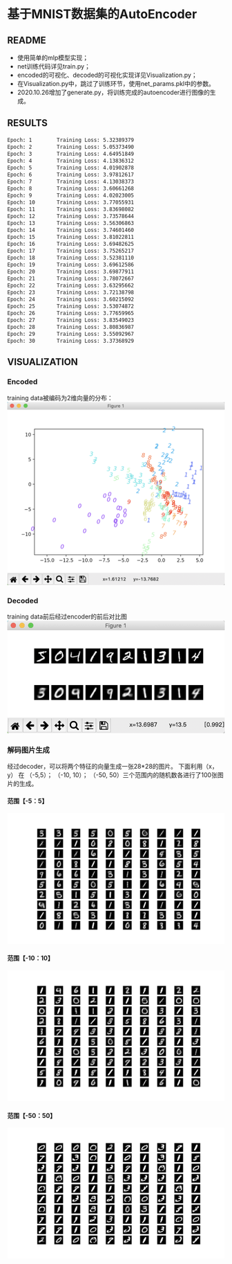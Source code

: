 # 基于MNIST数据集的AutoEncoder


## README

- 使用简单的mlp模型实现；
- net训练代码详见train.py；
- encoded的可视化、decoded的可视化实现详见Visualization.py；
- 在Visualization.py中，跳过了训练环节，使用net_params.pkl中的参数。
- 2020.10.26增加了generate.py，将训练完成的autoencoder进行图像的生成。


## RESULTS

```p'y
Epoch: 1        Training Loss: 5.32389379
Epoch: 2        Training Loss: 5.05373490
Epoch: 3        Training Loss: 4.64951849
Epoch: 4        Training Loss: 4.13836312
Epoch: 5        Training Loss: 4.01902878
Epoch: 6        Training Loss: 3.97812617
Epoch: 7        Training Loss: 4.13038373
Epoch: 8        Training Loss: 3.60661268
Epoch: 9        Training Loss: 4.02023005
Epoch: 10       Training Loss: 3.77055931
Epoch: 11       Training Loss: 3.83698082
Epoch: 12       Training Loss: 3.73578644
Epoch: 13       Training Loss: 3.56306863
Epoch: 14       Training Loss: 3.74601460
Epoch: 15       Training Loss: 3.81022811
Epoch: 16       Training Loss: 3.69482625
Epoch: 17       Training Loss: 3.75265217
Epoch: 18       Training Loss: 3.52381110
Epoch: 19       Training Loss: 3.69612586
Epoch: 20       Training Loss: 3.69877911
Epoch: 21       Training Loss: 3.78072667
Epoch: 22       Training Loss: 3.63295662
Epoch: 23       Training Loss: 3.72138798
Epoch: 24       Training Loss: 3.60215092
Epoch: 25       Training Loss: 3.53074872
Epoch: 26       Training Loss: 3.77659965
Epoch: 27       Training Loss: 3.83549023
Epoch: 28       Training Loss: 3.80836987
Epoch: 29       Training Loss: 3.55092967
Epoch: 30       Training Loss: 3.37368929
```



## VISUALIZATION

### Encoded
training data被编码为2维向量的分布：
![encoded](https://github.com/linhaowei1/Learning-Learning/blob/main/AutoEncoder/pic/encoded.png)



### Decoded
training data前后经过encoder的前后对比图
![decoded](https://github.com/linhaowei1/Learning-Learning/blob/main/AutoEncoder/pic/decoded.png)

### 解码图片生成
经过decoder，可以将两个特征的向量生成一张28*28的图片。
下面利用（x，y） 在 （-5,5）； （-10, 10）； （-50, 50）三个范围内的随机数各进行了100张图片的生成。

#### 范围【-5：5】
![1](https://github.com/linhaowei1/Learning-Learning/blob/main/AutoEncoder/pic/-5,5.png)
#### 范围【-10：10】
![1](https://github.com/linhaowei1/Learning-Learning/blob/main/AutoEncoder/pic/-10,10.png)
#### 范围【-50：50】
![1](https://github.com/linhaowei1/Learning-Learning/blob/main/AutoEncoder/pic/-50,50.png)

